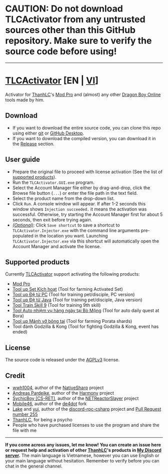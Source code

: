# CAUTION: Do not download TLCActivator from any untrusted sources other than this GitHub repository. Make sure to verify the source code before using!
---
# [TLCActivator](https://github.com/ElectroHeavenVN/TLCActivator) [EN | [VI](./README.md)]
Activator for [ThanhLC](https://www.facebook.com/lcthanh172)'s [Mod Pro](https://thanhlc.com/product/id=30) and (almost) any other [Dragon Boy Online](https://ngocrongonline.com/) tools made by him.
## Download
- If you want to download the entire source code, you can clone this repo using either [git](https://git-scm.com/) or [GitHub Desktop](https://github.com/apps/desktop).
- If you want to download the compiled version, you can download it in the [Release](../../releases/latest/) section.
## User guide
- Prepare the original file to proceed with license activation (See the list of [supported products](#Supported-products)).
- Run the `TLCActivator.GUI.exe` program.
- Select the Account Manager file either by drag-and-drop, click the Browse file button (`...`) or enter the file path in the text field.
- Select the product name from the drop-down list.
- Click `Run`. A console window will appear. If after 1-2 seconds this window shows `Injection succeeded.` it means the activation was successful. Otherwise, try starting the Account Manager first for about 5 seconds, then exit before trying again.
- *<u>(Optional)</u>*: Click `Save shortcut` to save a shortcut to `TLCActivator.Injector.exe` with the command line arguments pre-populated in the location you want. Launching `TLCActivator.Injector.exe` via this shortcut will automatically open the Account Manager and activate the license.

## Supported products
Currently [TLCActivator](https://github.com/ElectroHeavenVN/TLCActivator) support activating the following products:
- [Mod Pro](https://thanhlc.com/product/id=30)
- [Tool up Set Kích hoạt](https://thanhlc.com/product/id=64) (Tool for farming Activated Set)
- [Tool up Đệ tử PC](https://thanhlc.com/product/id=54) (Tool for training pet/disciple, PC version)
- [Tool up Đệ tử Java](https://thanhlc.com/product/id=34) (Tool for training pet/disciple, Java version)
- [Tool Train Skill 9](https://thanhlc.com/product/id=42) (Tool for training 9th skill)
- [Tool Auto nhiệm vụ hàng ngày tại Bò Mộng](https://thanhlc.com/product/id=51) (Tool for auto daily quest at Bora)
- [Tool up Mảnh vỡ bông tai](https://thanhlc.com/product/id=32) (Tool for farming Porata shards)
- Tool đánh Godzilla & Kong (Tool for fighting Godzilla & Kong, event has ended)

## License
The source code is released under the [AGPLv3](./LICENSE) license.

## Credit
- [wwh1004](https://github.com/wwh1004), author of the [NativeSharp](https://github.com/wwh1004/NativeSharp) project
- [Andreas Pardeike](https://github.com/pardeike), author of the [Harmony](https://github.com/pardeike/Harmony) project
- [SychicBoy [CS-RET]](https://github.com/SychicBoy), author of the [NETReactorSlayer](https://github.com/SychicBoy/NETReactorSlayer) project
- [Mobile46](https://github.com/mobile46), author of the [de4dot](https://github.com/mobile46/de4dot) fork
- [Lake](https://github.com/Lachee) and [yui](https://github.com/na-2n), author of the [discord-rpc-csharp](https://github.com/Lachee/discord-rpc-csharp) project and [Pull Request number 255](https://github.com/Lachee/discord-rpc-csharp/pull/255)
- [ThanhLC](https://thanhlc.com/), for being a psycho
- People who have purchased licenses to use the program and share the file with me

---

__If you come across any issues, let me know! You can create an issue here or request help and activation of other [ThanhLC](https://www.facebook.com/lcthanh172)'s products in [My Discord server](https://discord.gg/ekMDKCa5jQ).__ The main language is Vietnamese, however you can use English or your main language without hesitation. Remember to verify before you can chat in the general channel.